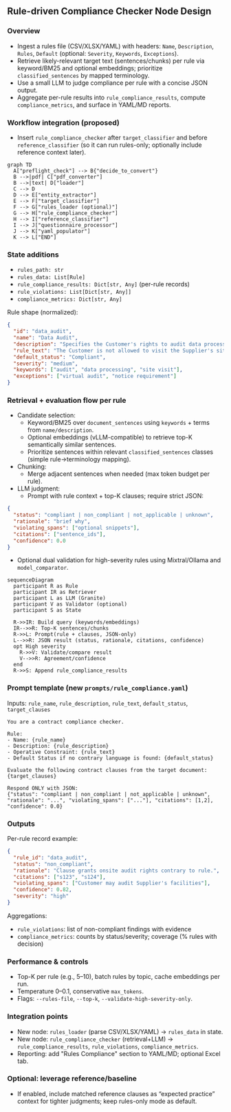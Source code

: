 ## Rule-driven Compliance Checker Node Design

### Overview
- Ingest a rules file (CSV/XLSX/YAML) with headers: `Name`, `Description`, `Rules`, `Default` (optional: `Severity`, `Keywords`, `Exceptions`).
- Retrieve likely-relevant target text (sentences/chunks) per rule via keyword/BM25 and optional embeddings; prioritize `classified_sentences` by mapped terminology.
- Use a small LLM to judge compliance per rule with a concise JSON output.
- Aggregate per-rule results into `rule_compliance_results`, compute `compliance_metrics`, and surface in YAML/MD reports.

### Workflow integration (proposed)
- Insert `rule_compliance_checker` after `target_classifier` and before `reference_classifier` (so it can run rules-only; optionally include reference context later).

```mermaid
graph TD
  A["preflight_check"] --> B{"decide_to_convert"}
  B -->|pdf| C["pdf_converter"]
  B -->|text| D["loader"]
  C --> D
  D --> E["entity_extractor"]
  E --> F["target_classifier"]
  F --> G["rules_loader (optional)"]
  G --> H["rule_compliance_checker"]
  H --> I["reference_classifier"]
  I --> J["questionnaire_processor"]
  J --> K["yaml_populator"]
  K --> L["END"]
```

### State additions
- `rules_path: str`
- `rules_data: List[Rule]`
- `rule_compliance_results: Dict[str, Any]` (per-rule records)
- `rule_violations: List[Dict[str, Any]]`
- `compliance_metrics: Dict[str, Any]`

Rule shape (normalized):
```json
{
  "id": "data_audit",
  "name": "Data Audit",
  "description": "Specifies the Customer's rights to audit data processing activities of the Supplier",
  "rule_text": "The Customer is not allowed to visit the Supplier's site for auditing the Supplier's data processing activities.",
  "default_status": "Compliant",
  "severity": "medium",
  "keywords": ["audit", "data processing", "site visit"],
  "exceptions": ["virtual audit", "notice requirement"]
}
```

### Retrieval + evaluation flow per rule
- Candidate selection:
  - Keyword/BM25 over `document_sentences` using `keywords` + terms from `name/description`.
  - Optional embeddings (vLLM-compatible) to retrieve top-K semantically similar sentences.
  - Prioritize sentences within relevant `classified_sentences` classes (simple rule→terminology mapping).
- Chunking:
  - Merge adjacent sentences when needed (max token budget per rule).
- LLM judgment:
  - Prompt with rule context + top-K clauses; require strict JSON:

```json
{
  "status": "compliant | non_compliant | not_applicable | unknown",
  "rationale": "brief why",
  "violating_spans": ["optional snippets"],
  "citations": ["sentence_ids"],
  "confidence": 0.0
}
```

- Optional dual validation for high-severity rules using Mixtral/Ollama and `model_comparator`.

```mermaid
sequenceDiagram
  participant R as Rule
  participant IR as Retriever
  participant L as LLM (Granite)
  participant V as Validator (optional)
  participant S as State

  R->>IR: Build query (keywords/embeddings)
  IR-->>R: Top-K sentences/chunks
  R->>L: Prompt(rule + clauses, JSON-only)
  L-->>R: JSON result (status, rationale, citations, confidence)
  opt High severity
    R->>V: Validate/compare result
    V-->>R: Agreement/confidence
  end
  R->>S: Append rule_compliance_results
```

### Prompt template (new `prompts/rule_compliance.yaml`)
Inputs: `rule_name`, `rule_description`, `rule_text`, `default_status`, `target_clauses`

```text
You are a contract compliance checker.

Rule:
- Name: {rule_name}
- Description: {rule_description}
- Operative Constraint: {rule_text}
- Default Status if no contrary language is found: {default_status}

Evaluate the following contract clauses from the target document:
{target_clauses}

Respond ONLY with JSON:
{"status": "compliant | non_compliant | not_applicable | unknown", "rationale": "...", "violating_spans": ["..."], "citations": [1,2], "confidence": 0.0}
```

### Outputs
Per-rule record example:
```json
{
  "rule_id": "data_audit",
  "status": "non_compliant",
  "rationale": "Clause grants onsite audit rights contrary to rule.",
  "citations": ["s123", "s124"],
  "violating_spans": ["Customer may audit Supplier's facilities"],
  "confidence": 0.82,
  "severity": "high"
}
```

Aggregations:
- `rule_violations`: list of non-compliant findings with evidence
- `compliance_metrics`: counts by status/severity; coverage (% rules with decision)

### Performance & controls
- Top-K per rule (e.g., 5–10), batch rules by topic, cache embeddings per run.
- Temperature 0–0.1, conservative `max_tokens`.
- Flags: `--rules-file`, `--top-k`, `--validate-high-severity-only`.

### Integration points
- New node: `rules_loader` (parse CSV/XLSX/YAML) → `rules_data` in state.
- New node: `rule_compliance_checker` (retrieval+LLM) → `rule_compliance_results`, `rule_violations`, `compliance_metrics`.
- Reporting: add "Rules Compliance" section to YAML/MD; optional Excel tab.

### Optional: leverage reference/baseline
- If enabled, include matched reference clauses as “expected practice” context for tighter judgments; keep rules-only mode as default.
